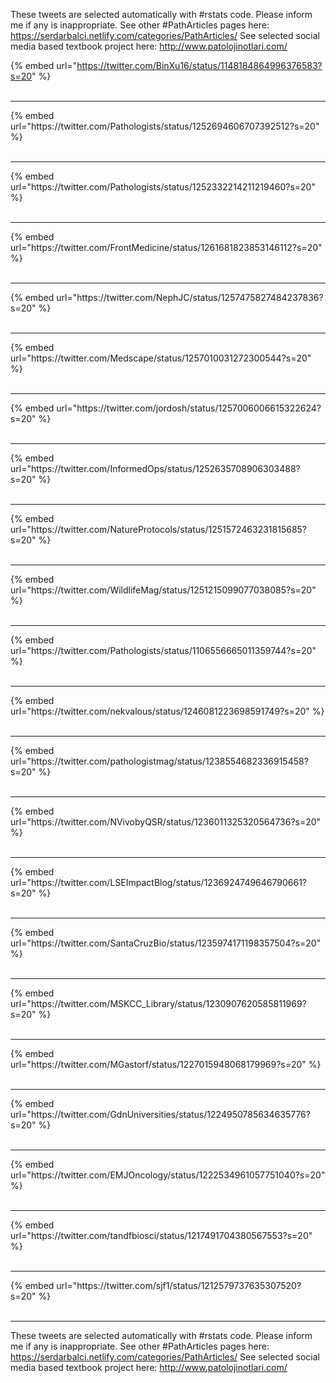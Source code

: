 

These tweets are selected automatically with #rstats code. Please inform me if any is inappropriate.
See other #PathArticles pages here: https://serdarbalci.netlify.com/categories/PathArticles/ 
See selected social media based textbook project here: http://www.patolojinotlari.com/

{% embed url="https://twitter.com/BinXu16/status/1148184864996376583?s=20" %}<br>
<br>
<hr>
{% embed url="https://twitter.com/Pathologists/status/1252694606707392512?s=20" %}<br>
<br>
<hr>
{% embed url="https://twitter.com/Pathologists/status/1252332214211219460?s=20" %}<br>
<br>
<hr>
{% embed url="https://twitter.com/FrontMedicine/status/1261681823853146112?s=20" %}<br>
<br>
<hr>
{% embed url="https://twitter.com/NephJC/status/1257475827484237836?s=20" %}<br>
<br>
<hr>
{% embed url="https://twitter.com/Medscape/status/1257010031272300544?s=20" %}<br>
<br>
<hr>
{% embed url="https://twitter.com/jordosh/status/1257006006615322624?s=20" %}<br>
<br>
<hr>
{% embed url="https://twitter.com/InformedOps/status/1252635708906303488?s=20" %}<br>
<br>
<hr>
{% embed url="https://twitter.com/NatureProtocols/status/1251572463231815685?s=20" %}<br>
<br>
<hr>
{% embed url="https://twitter.com/WildlifeMag/status/1251215099077038085?s=20" %}<br>
<br>
<hr>
{% embed url="https://twitter.com/Pathologists/status/1106556665011359744?s=20" %}<br>
<br>
<hr>
{% embed url="https://twitter.com/nekvalous/status/1246081223698591749?s=20" %}<br>
<br>
<hr>
{% embed url="https://twitter.com/pathologistmag/status/1238554682336915458?s=20" %}<br>
<br>
<hr>
{% embed url="https://twitter.com/NVivobyQSR/status/1236011325320564736?s=20" %}<br>
<br>
<hr>
{% embed url="https://twitter.com/LSEImpactBlog/status/1236924749646790661?s=20" %}<br>
<br>
<hr>
{% embed url="https://twitter.com/SantaCruzBio/status/1235974171198357504?s=20" %}<br>
<br>
<hr>
{% embed url="https://twitter.com/MSKCC_Library/status/1230907620585811969?s=20" %}<br>
<br>
<hr>
{% embed url="https://twitter.com/MGastorf/status/1227015948068179969?s=20" %}<br>
<br>
<hr>
{% embed url="https://twitter.com/GdnUniversities/status/1224950785634635776?s=20" %}<br>
<br>
<hr>
{% embed url="https://twitter.com/EMJOncology/status/1222534961057751040?s=20" %}<br>
<br>
<hr>
{% embed url="https://twitter.com/tandfbiosci/status/1217491704380567553?s=20" %}<br>
<br>
<hr>
{% embed url="https://twitter.com/sjf1/status/1212579737635307520?s=20" %}<br>
<br>
<hr>


These tweets are selected automatically with #rstats code. Please inform me if any is inappropriate.
See other #PathArticles pages here: https://serdarbalci.netlify.com/categories/PathArticles/ 
See selected social media based textbook project here: http://www.patolojinotlari.com/
